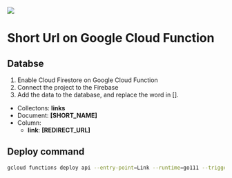 
![](https://github.com/akiicat/short-url/workflows/Deploy%20to%20Google%20Cloud%20Functions/badge.svg)

# Short Url on Google Cloud Function

## Databse

1. Enable Cloud Firestore on Google Cloud Function
2. Connect the project to the Firebase
3. Add the data to the database, and replace the word in [].
  - Collectons: **links**
  - Document: **[SHORT_NAME]**
  - Column:
    - **link**: **[REDIRECT_URL]**

## Deploy command

```sh
gcloud functions deploy api --entry-point=Link --runtime=go111 --trigger-http
```

